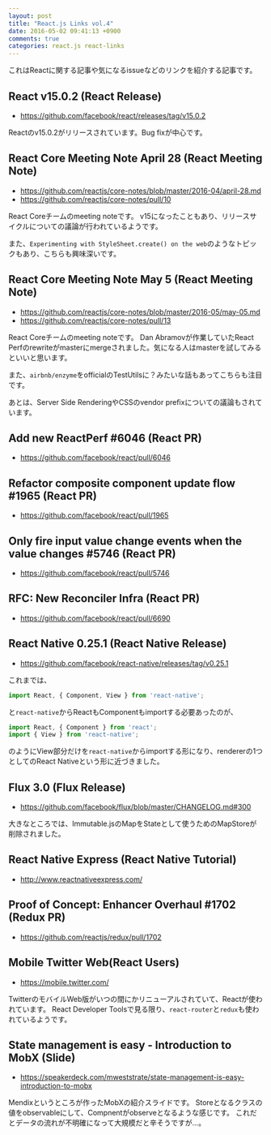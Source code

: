 ```yaml
---
layout: post
title: "React.js Links vol.4"
date: 2016-05-02 09:41:13 +0900
comments: true
categories: react.js react-links
---
```


これはReactに関する記事や気になるissueなどのリンクを紹介する記事です。

<!-- more -->


## React v15.0.2 (React Release)

* https://github.com/facebook/react/releases/tag/v15.0.2

Reactのv15.0.2がリリースされています。Bug fixが中心です。

## React Core Meeting Note April 28 (React Meeting Note)

* https://github.com/reactjs/core-notes/blob/master/2016-04/april-28.md
* https://github.com/reactjs/core-notes/pull/10

React Coreチームのmeeting noteです。
v15になったこともあり、リリースサイクルについての議論が行われているようです。

また、`Experimenting with StyleSheet.create() on the web`のようなトピックもあり、こちらも興味深いです。

## React Core Meeting Note May 5 (React Meeting Note)

* https://github.com/reactjs/core-notes/blob/master/2016-05/may-05.md
* https://github.com/reactjs/core-notes/pull/13

React Coreチームのmeeting noteです。
Dan Abramovが作業していたReact Perfのrewriteがmasterにmergeされました。気になる人はmasterを試してみるといいと思います。

また、`airbnb/enzyme`をofficialのTestUtilsに？みたいな話もあってこちらも注目です。

あとは、Server Side RenderingやCSSのvendor prefixについての議論もされています。

## Add new ReactPerf #6046 (React PR)

* https://github.com/facebook/react/pull/6046

## Refactor composite component update flow #1965 (React PR)

* https://github.com/facebook/react/pull/1965

## Only fire input value change events when the value changes #5746 (React PR)

* https://github.com/facebook/react/pull/5746

## RFC: New Reconciler Infra (React PR)

* https://github.com/facebook/react/pull/6690

## React Native 0.25.1 (React Native Release)

* https://github.com/facebook/react-native/releases/tag/v0.25.1

これまでは、

```js
import React, { Component, View } from 'react-native';
```

と`react-native`からReactもComponentもimportする必要あったのが、

```js
import React, { Component } from 'react';
import { View } from 'react-native';
```

のようにView部分だけを`react-native`からimportする形になり、rendererの1つとしてのReact Nativeという形に近づきました。

## Flux 3.0 (Flux Release)

* https://github.com/facebook/flux/blob/master/CHANGELOG.md#300

大きなところでは、Immutable.jsのMapをStateとして使うためのMapStoreが削除されました。

## React Native Express (React Native Tutorial)

* http://www.reactnativeexpress.com/

## Proof of Concept: Enhancer Overhaul #1702 (Redux PR)

* https://github.com/reactjs/redux/pull/1702

## Mobile Twitter Web(React Users)

* https://mobile.twitter.com/

TwitterのモバイルWeb版がいつの間にかリニューアルされていて、Reactが使われています。
React Developer Toolsで見る限り、`react-router`と`redux`も使われているようです。

## State management is easy - Introduction to MobX (Slide)

* https://speakerdeck.com/mweststrate/state-management-is-easy-introduction-to-mobx

Mendixというところが作ったMobXの紹介スライドです。
Storeとなるクラスの値をobservableにして、Compnentがobserveとなるような感じです。
これだとデータの流れが不明確になって大規模だと辛そうですが...。

